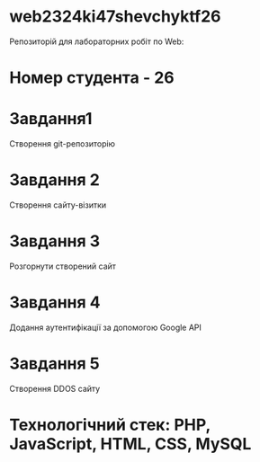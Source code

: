 # web2324ki47shevchyktf26
Репозиторій для лабораторних робіт по Web:

# Номер студента - 26

# Завдання1
Створення git-репозиторію
# Завдання 2
Створення сайту-візитки
# Завдання 3
Розгорнути створений сайт
# Завдання 4
Додання аутентифікації за допомогою Google API
# Завдання 5
Створення DDOS сайту

# Технологічний стек: PHP, JavaScript, HTML, CSS, MySQL